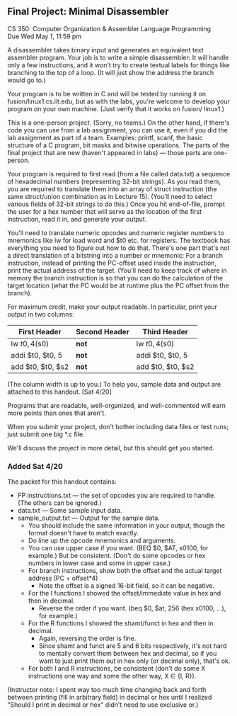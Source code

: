 ## Final Project: Minimal Disassembler
CS 350: Computer Organization & Assembler Language Programming\
Due Wed May 1, 11:59 pm

A disassembler takes binary input and generates an equivalent text assembler program. Your job is to write a simple disassembler: It will handle only a few instructions, and it won't try to create textual labels for things like branching to the top of a loop. (It will just show the address the branch would go to.)

Your program is to be written in C and will be tested by running it on fusion/linux1.cs.iit.edu, but as with the labs, you're welcome to develop your program on your own machine. (Just verify that it works on fusion/ linux1.)

This is a one-person project. (Sorry, no teams.) On the other hand, if there's code you can use from a lab assignment, you can use it, even if you did the lab assignment as part of a team. Examples: printf, scanf, the basic structure of a C program, bit masks and bitwise operations. The parts of the final project that are new (haven't appeared in labs) — those parts are one-person.

Your program is required to first read (from a file called data.txt) a sequence of hexadecimal numbers (representing 32-bit strings). As you read them, you are required to translate them into an array of struct instruction (the same struct/union combination as in Lecture 15). (You'll need to select various fields of 32-bit strings to do this.) Once you hit end-of-file, prompt the user for a hex number that will serve as the location of the first instruction, read it in, and generate your output.

You'll need to translate numeric opcodes and numeric register numbers to mnemonics like lw for load word and $t0 etc. for registers. The textbook has everything you need to figure out how to do that. There's one part that's not a direct translation of a bitstring into a number or mnemonic: For a branch instruction, instead of printing the PC-offset used inside the instruction, print the actual address of the target. (You'll need to keep track of where in memory the branch instruction is so that you can do the calculation of the target location (what the PC would be at runtime plus the PC offset from the branch).

For maximum credit, make your output readable. In particular, print your output in two columns:

First Header | Second Header | Third Header
------------ | ------------- | ------------
lw   $t0, 4($s0) | **not** | lw $t0, 4($s0)
addi $t0, $t0, 5 | **not** | addi $t0, $t0, 5
add  $t0, $t0, $s2 | **not** | add $t0, $t0, $s2

(The column width is up to you.) To help you, sample data and output are attached to this handout. [Sat 4/20]

Programs that are readable, well-organized, and well-commented will earn more points than ones that aren't.

When you submit your project, don't bother including data files or test runs; just submit one big *.c file.

We'll discuss the project in more detail, but this should get you started.

### Added Sat 4/20
The packet for this handout contains:
* FP instructions.txt — the set of opcodes you are required to handle. (The others can be ignored.)
* data.txt — Some sample input data.
* sample_output.txt — Output for the sample data.
    * You should include the same information in your output, though the format doesn't have to match exactly.
    * Do line up the opcode mnemonics and arguments.
    * You can use upper case if you want. (BEQ $0, $AT, x0100, for example.) But be consistent. (Don't do some
opcodes or hex numbers in lower case and some in upper case.)
    * For branch instructions, show both the offset and the actual target address (PC + offset*4)
        * Note the offset is a signed 16-bit field, so it can be negative.
    * For the I functions I showed the offset/immediate value in hex and then in decimal.
        * Reverse the order if you want. (beq $0, $at, 256 (hex x0100, ...), for example.)
    * For the R functions I showed the shamt/funct in hex and then in decimal.
        * Again, reversing the order is fine.
        * Since shamt and funct are 5 and 6 bits respectively, it's not hard to mentally convert them between hex and decimal, so if you want to just print them out in hex only (or decimal only), that's ok.
    * For both I and R instructions, be consistent (don't do some X instructions one way and some the other way, X ∈ {I, R}).

(Instructor note: I spent way too much time changing back and forth between printing (fill in arbitrary field) in decimal or hex until I realized "Should I print in decimal or hex" didn't need to use exclusive or.)
